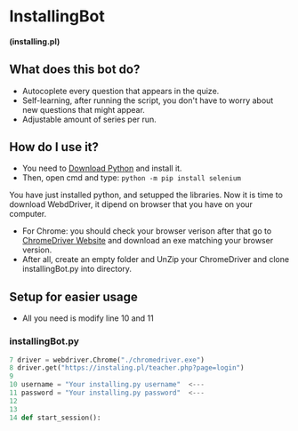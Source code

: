# InstallingBot
#### (installing.pl)

## What does this bot do?
- Autocoplete every question that appears in the quize.
- Self-learning, after running the script, you don't have to worry about new questions that might appear. 
- Adjustable amount of series per run.

## How do I use it?
- You need to [Download Python](https://www.python.org/downloads/release/python-3912/) and install it.
- Then, open cmd and type: ```python -m pip install selenium```

You have just installed python, and setupped the libraries. Now it is time to download WebdDriver, it dipend on browser that you have on your computer. 
- For Chrome: you should check your browser verison after that go to [ChromeDriver Website](https://chromedriver.chromium.org/downloads) and download an exe matching your browser version. 
- After all, create an empty folder and UnZip your ChromeDriver and clone installingBot.py into directory. 

## Setup for easier usage
- All you need is modify line 10 and 11 
### installingBot.py
```python 
7 driver = webdriver.Chrome("./chromedriver.exe")
8 driver.get("https://instaling.pl/teacher.php?page=login")
9 
10 username = "Your installing.py username"  <---
11 password = "Your installing.py password"  <---
12 
13 
14 def start_session():
```
